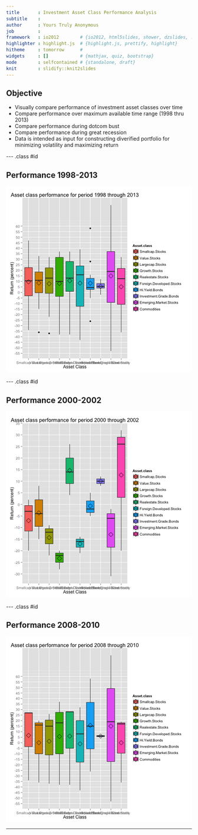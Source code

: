 ```yaml
---
title       : Investment Asset Class Performance Analysis
subtitle    : 
author      : Yours Truly Anonymous
job         : 
framework   : io2012        # {io2012, html5slides, shower, dzslides, ...}
highlighter : highlight.js  # {highlight.js, prettify, highlight}
hitheme     : tomorrow      # 
widgets     : []            # {mathjax, quiz, bootstrap}
mode        : selfcontained # {standalone, draft}
knit        : slidify::knit2slides
---
```


## Objective

- Visually compare performance of investment asset classes over time  
- Compare performance over maximum available time range (1998 thru 2013)  
- Compare performance during dotcom bust  
- Compare performance during great recession  
- Data is intended as input for constructing diverified portfolio for minimizing volatility and maximizing return  




--- .class #id 

## Performance 1998-2013

![plot of chunk perfall](assets/fig/perfall-1.png) 


--- .class #id 

## Performance 2000-2002

![plot of chunk perfdotcom](assets/fig/perfdotcom-1.png) 


--- .class #id 

## Performance 2008-2010

![plot of chunk perfgreatrecession](assets/fig/perfgreatrecession-1.png) 


---

